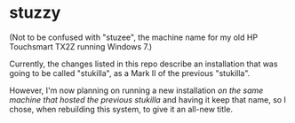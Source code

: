 # stuzzy

(Not to be confused with "stuzee", the machine name for my old HP Touchsmart TX2Z running Windows 7.)

Currently, the changes listed in this repo describe an installation that was going to be called "stukilla", as a Mark II of the previous "stukilla".

However, I'm now planning on running a new installation *on the same machine that hosted the previous stukilla* and having it keep that name, so I chose, when rebuilding this system, to give it an all-new title.

